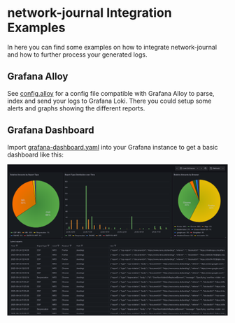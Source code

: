 # network-journal Integration Examples

In here you can find some examples on how to integrate network-journal and how to further process your generated logs.

## Grafana Alloy

See [config.alloy](config.alloy) for a config file compatible with Grafana Alloy to parse, index and send your logs to Grafana Loki. 
There you could setup some alerts and graphs showing the different reports.

## Grafana Dashboard

Import [grafana-dashboard.yaml](grafana-dashboard.yaml) into your Grafana instance to get a basic dashboard like this:

![grafana-dashboard.png](grafana-dashboard.png)

